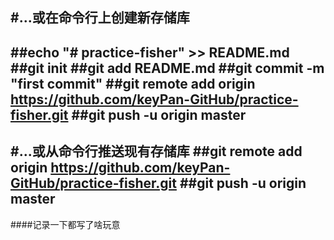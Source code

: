 #...或在命令行上创建新存储库
--------------------------------------------------------
##echo "# practice-fisher" >> README.md
##git init
##git add README.md
##git commit -m "first commit"
##git remote add origin https://github.com/keyPan-GitHub/practice-fisher.git
##git push -u origin master
--------------------------------------------------------
#...或从命令行推送现有存储库
##git remote add origin https://github.com/keyPan-GitHub/practice-fisher.git
##git push -u origin master
--------------------------------------------------------

####记录一下都写了啥玩意